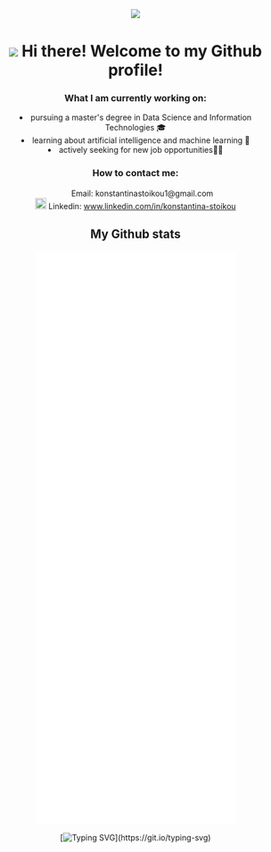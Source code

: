 <div align="center">

<img src='https://capsule-render.vercel.app/api?type=waving&section=header&height=300&reversal=true&color=gradient&text=I%27m%20Konstantina%20Stoikou&desc=and%20I%27m%20a%20software%20developer.&fontAlignY=35&customColorList=2'/>
  
# <img src="https://media.giphy.com/media/hvRJCLFzcasrR4ia7z/giphy.gif" width="25px"> Hi there! Welcome to my Github profile! 

### What I am currently working on:
  <li> pursuing a master's degree in Data Science and Information Technologies 🎓 <br/></li>
  <li> learning about artificial intelligence and machine learning 🤖 <br/></li>
  <li> actively seeking for new job opportunities👩‍💻 <br/></li>
  
### How to contact me:
  <div>
    <img src='https://cdn.pixabay.com/photo/2018/02/14/03/25/envelope-3152053_960_720.png' width='20' height='15 alt='Email img'/> Email:  <a 'mailto: konstantinastoikou1@gmail.com'>konstantinastoikou1@gmail.com</a></br>
    <img src='https://upload.wikimedia.org/wikipedia/commons/thumb/c/ca/LinkedIn_logo_initials.png/768px-LinkedIn_logo_initials.png' width='20' height='20 alt='Linkedin img'/> Linkedin: <a href='https://www.linkedin.com/in/konstantina-stoikou/'>www.linkedin.com/in/konstantina-stoikou</a>
  </div>


## My Github stats

![Metrics](https://github.com/KonstantinaStoikou/KonstantinaStoikou/blob/master/github-metrics.svg)

<!-- [![GitHub Streak](http://github-readme-streak-stats.herokuapp.com?user=KonstantinaStoikou&theme=black-ice&hide_border=true&date_format=j%20M%5B%20Y%5D)](https://git.io/streak-stats) -->

<!-- [![Anurag's GitHub stats](https://github-readme-stats.vercel.app/api?username=KonstantinaStoikou)](https://github.com/anuraghazra/github-readme-stats) -->
  
 [![Typing SVG](https://readme-typing-svg.herokuapp.com?color=%236CC644&width=500&lines=Thank+you+for+visiting+my+Github+profile.;Have+a+nice+day!)](https://git.io/typing-svg)

</div>


